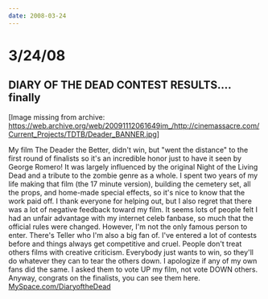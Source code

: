 ```yaml
---
date: 2008-03-24
---
```

# 3/24/08

## DIARY OF THE DEAD CONTEST RESULTS.... finally

[Image missing from archive: https://web.archive.org/web/20091112061649im_/http://cinemassacre.com/Current_Projects/TDTB/Deader_BANNER.jpg]

My film The Deader the Better, didn't win, but "went the distance" to the first round of finalists so it's an incredible honor just to have it seen by George Romero! It was largely influenced by the original Night of the Living Dead and a tribute to the zombie genre as a whole. I spent two years of my life making that film (the 17 minute version), building the cemetery set, all the props, and home-made special effects, so it's nice to know that the work paid off. I thank everyone for helping out, but I also regret that there was a lot of negative feedback toward my film. It seems lots of people felt I had an unfair advantage with my internet celeb fanbase, so much that the official rules were changed. However, I'm not the only famous person to enter. There's Teller who I'm also a big fan of. I've entered a lot of contests before and things always get competitive and cruel. People don't treat others films with creative criticism. Everybody just wants to win, so they'll do whatever they can to tear the others down. I apologize if any of my own fans did the same. I asked them to vote UP my film, not vote DOWN others. Anyway, congrats on the finalists, you can see them here. [MySpace.com/DiaryoftheDead](https://web.archive.org/web/20091112061649/http://www.myspace.com/diaryofthedead)